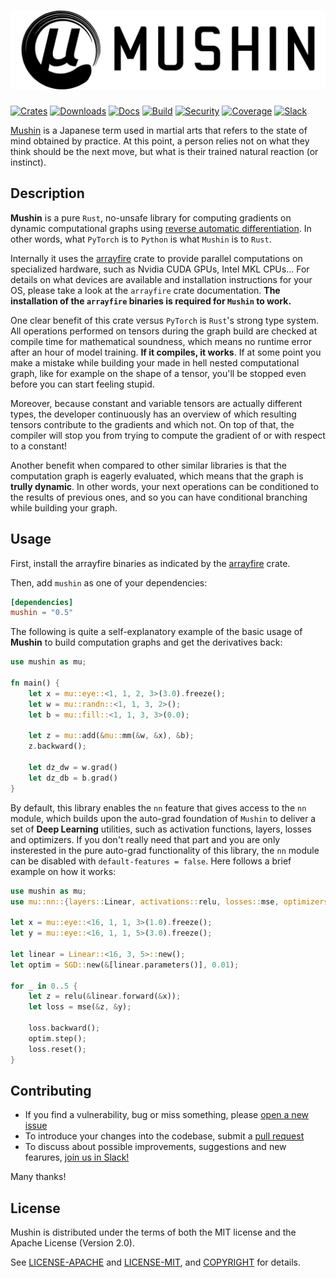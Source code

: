 # [![Mushin](assets/mushin-logo.svg)](https://github.com/c0dearm/mushin)

[![Crates](https://img.shields.io/crates/v/mushin.svg?style=for-the-badge)](https://crates.io/crates/mushin)
[![Downloads](https://img.shields.io/crates/d/mushin.svg?style=for-the-badge)](https://crates.io/crates/mushin)
[![Docs](https://img.shields.io/docsrs/mushin?style=for-the-badge)](https://docs.rs/mushin)
[![Build](https://img.shields.io/github/workflow/status/c0dearm/mushin/CI/main?style=for-the-badge)](https://github.com/c0dearm/mushin/actions)
[![Security](https://img.shields.io/github/workflow/status/c0dearm/mushin/Security/main?style=for-the-badge&label=Security)](https://github.com/c0dearm/mushin/actions)
[![Coverage](https://img.shields.io/codecov/c/gh/c0dearm/mushin?style=for-the-badge)](https://codecov.io/gh/c0dearm/mushin)
[![Slack](https://img.shields.io/badge/Slack-4A154B?style=for-the-badge&logo=slack)](https://mushin-rs.slack.com)

[Mushin](https://en.wikipedia.org/wiki/Mushin_(mental_state)) is a Japanese term used in martial arts that refers to the state of mind obtained by practice. At this point, a person relies not on what they think should be the next move, but what is their trained natural reaction (or instinct).

## Description

**Mushin** is a pure `Rust`, no-unsafe library for computing gradients on dynamic computational graphs using [reverse automatic differentiation](https://en.wikipedia.org/wiki/Automatic_differentiation). In other words, what `PyTorch` is to `Python` is what `Mushin` is to `Rust`.

Internally it uses the [arrayfire](https://crates.io/crates/arrayfire) crate to provide parallel computations on specialized hardware, such as Nvidia CUDA GPUs, Intel MKL CPUs... For details on what devices are available and installation instructions for your OS, please take a look at the `arrayfire` crate documentation. **The installation of the `arrayfire` binaries is required for `Mushin` to work.**

One clear benefit of this crate versus `PyTorch` is `Rust`'s strong type system. All operations performed on tensors during the graph build are checked at compile time for mathematical soundness, which means no runtime error after an hour of model training. **If it compiles, it works**. If at some point you make a mistake while building your made in hell nested computational graph, like for example on the shape of a tensor, you'll be stopped even before you can start feeling stupid.

Moreover, because constant and variable tensors are actually different types, the developer continuously has an overview of which resulting tensors contribute to the gradients and which not. On top of that, the compiler will stop you from trying to compute the gradient of or with respect to a constant!

Another benefit when compared to other similar libraries is that the computation graph is eagerly evaluated, which means that the graph is **trully dynamic**. In other words, your next operations can be conditioned to the results of previous ones, and so you can have conditional branching while
building your graph.

## Usage

First, install the arrayfire binaries as indicated by the [arrayfire](https://crates.io/crates/arrayfire) crate.

Then, add `mushin` as one of your dependencies:

```toml
[dependencies]
mushin = "0.5"
```

The following is quite a self-explanatory example of the basic usage of **Mushin** to build computation graphs and get the derivatives back:
```rust
use mushin as mu;

fn main() {
    let x = mu::eye::<1, 1, 2, 3>(3.0).freeze();
    let w = mu::randn::<1, 1, 3, 2>();
    let b = mu::fill::<1, 1, 3, 3>(0.0);

    let z = mu::add(&mu::mm(&w, &x), &b);
    z.backward();

    let dz_dw = w.grad()
    let dz_db = b.grad()
}
```

By default, this library enables the `nn` feature that gives access to the `nn` module, which builds upon the auto-grad foundation of `Mushin` to deliver a set of **Deep Learning** utilities, such as activation functions, layers, losses and optimizers. If you don't really need that part and you are only insterested in the pure auto-grad functionality of this library, the `nn` module can be disabled with `default-features = false`. Here follows a brief example on how it works:

```rust
use mushin as mu;
use mu::nn::{layers::Linear, activations::relu, losses::mse, optimizers::SGD};

let x = mu::eye::<16, 1, 1, 3>(1.0).freeze();
let y = mu::eye::<16, 1, 1, 5>(3.0).freeze();

let linear = Linear::<16, 3, 5>::new();
let optim = SGD::new(&[linear.parameters()], 0.01);

for _ in 0..5 {
    let z = relu(&linear.forward(&x));
    let loss = mse(&z, &y);
    
    loss.backward();
    optim.step();
    loss.reset();
}
```

## Contributing

* If you find a vulnerability, bug or miss something, please [open a new issue](https://github.com/c0dearm/mushin/issues/new)
* To introduce your changes into the codebase, submit a [pull request](https://github.com/c0dearm/mushin/pulls)
* To discuss about possible improvements, suggestions and new fearures, [join us in Slack!](https://mushin-rs.slack.com)

Many thanks!

## License

Mushin is distributed under the terms of both the MIT license and the
Apache License (Version 2.0).

See [LICENSE-APACHE](LICENSE-APACHE) and [LICENSE-MIT](LICENSE-MIT), and
[COPYRIGHT](COPYRIGHT) for details.
